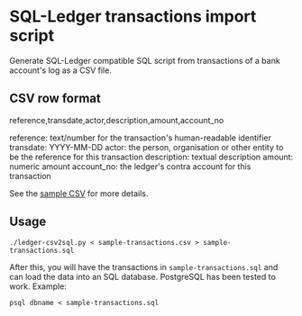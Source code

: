 # SQL-Ledger transactions import script

Generate SQL-Ledger compatible SQL script from transactions of a bank account's log as a CSV file.


## CSV row format

reference,transdate,actor,description,amount,account_no

reference: text/number for the transaction's human-readable identifier
transdate: YYYY-MM-DD
actor: the person, organisation or other entity to be the reference for this transaction
description: textual description
amount: numeric amount
account_no: the ledger's contra account for this transaction

See the [sample CSV](sample-transactions.csv) for more details.


## Usage

```
./ledger-csv2sql.py < sample-transactions.csv > sample-transactions.sql
```

After this, you will have the transactions in `sample-transactions.sql` and can load the data into an SQL database. PostgreSQL has been tested to work. Example:

```
psql dbname < sample-transactions.sql
```

